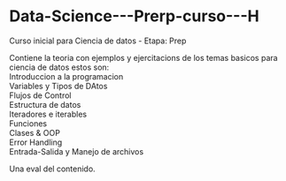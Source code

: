 # Data-Science---Prerp-curso---H
Curso inicial para Ciencia de datos - Etapa: Prep

Contiene la teoria con ejemplos y ejercitacions de  los temas basicos para ciencia de datos estos son:  
Introduccion a la programacion  
Variables y Tipos de DAtos  
Flujos de Control  
Estructura de datos  
Iteradores e iterables  
Funciones   
Clases & OOP  
Error Handling    
Entrada-Salida y Manejo de archivos     

Una eval  del contenido.
